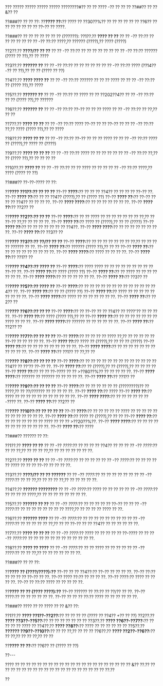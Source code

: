 ??? ????? ????? ????? ????? ????????#?? ?? ?? ???? -?? ?? ?? ??
??##?? ?? ?? &?? ??

??###?? ?? ?? ??:
??**???? ??:**?? ???? ?? ??30??%?? ?? ?? ?? ?? ?? ?? ??6?? ?? ?? ?? ?? ?? ?? ?? ??-?? ?? ????.

??###?? ?? ?? ?? ?? ?? ?? ?? (??????):
??1??.?? **???? ?? ??**
??  ?? -?? ??:?? ?? ?? ?? ?? ??
??  ?? -?? ??:?? ????,?? ?????? (????),?? ???? (????)

??2??.?? **????/?? ?? ??**
??  ?? -?? ??:?? ?? ?? ?? ?? ?? ??
??  ?? -?? ??:?? ?????? (???? ?? ??),?? ?? ????

??3??.?? **?????? ??**
??  ?? -?? ??:?? ?? ?? ?? ?? ??
??  ?? -?? ??:?? ???? (??14??-?? ?? ??),?? ?? ?? (???? ?? ??)

??4??.?? **???? ???? ??**
??  ?? -?? ??:?? ?????? ?? ?? ?? ???? ??
??  ?? -?? ??:?? ?? (???? ??),?? ????

??5??.?? **?????? ??**
??  ?? -?? ??:?? ?? ???? ?? ?? ??202??4??
??  ?? -?? ??:?? ?? ?? (???? ??),?? ??????

??6??.?? **?????? ??**
??  ?? -?? ??:?? ??-?? ?? ?? ?? ????
??  ?? -?? ??:?? ?? ??,?? ?? ??

??7??.?? **???? ?? ??**
??  ?? -?? ??:?? ???? ??-?? ?? ?? ??-?? ??
??  ?? -?? ??:?? ??,?? ???? (???? ??),?? ?? ????

??8??.?? **???? ?? ??**
??  ?? -?? ??:?? ??-?? ?? ?? ?? ???? ??
??  ?? -?? ??:?? ???? ?? (????),?? ???? ?? (????)

??9??.?? **???? ?? ?? ??**
??  ?? -?? ??:?? ???? ?? ?? ?? ?? ??
??  ?? -?? ??:?? ??,?? ?? (???? ??),?? ?? ?? ?? ??

??10??.?? **???? ??**
??   ?? -?? ??:?? ?? ?? ???? ?? ?? ??
??   ?? -?? ??:?? ????,?? ???? (???? ?? ??)

??###?? ??-??-???? ?? ??:

??**???? ??1??:?? ?? ?? ??**
??-?? **????:**?? ?? ?? ?? ??4?? ?? ?? ?? ?? ??-?? ??.
??-?? **???? ??:**?? ?? ?? ??4?? (????),?? ?? (???? ??)
??-?? **???? ??:**?? ??-?? ?? ?? ?? ??4?? ?? ?? ?? ??.
??-?? **???? ????:**?? ?? ?? ?? ?? ?? ?? ??.
??-?? **???? ??:**?? ??2?? ??

??**???? ??2??:?? ?? ??**
??-?? **????:**?? ?? ?? ???? ?? ?? ?? ?? ?? ?? ?? ??,?? ?? ??-?? ??,?? ?? ?? ?? ??.
??-?? **???? ??:**?? ???? ?? (????),?? ?? ?? (????)
??-?? **???? ??:**?? ?? ?? ?? ?? ?? ?? ?? ??4??.
??-?? **???? ????:**?? ?? ?? ?? ?? ?? ?? ?? ??.
??-?? **???? ??:**?? ??3?? ??

??**???? ??3??:?? ??/?? ?? ??**
??-?? **????:**?? ?? ?? ?? ?? ?? ?? ?? ??.?? ?? ?? ?? ?? ?????? ?? ??.
??-?? **???? ??:**?? ?????? (???? ??),?? ?? ??
??-?? **???? ??:**?? ?? ?? ?? ?? ?? ?? ?? ?? ??.
??-?? **???? ????:**?? ???? ?? ?? ?? ??.
??-?? **???? ??:**?? ??1?? ??

??**???? ??4??:?? ???? ??**
??-?? **????:**?? ???? ???? ?? ?? ?? ?? ?? ?? ?? ?? ?? ??-?? ??.
??-?? **???? ??:**?? ???? (???? ??)
??-?? **???? ??:**?? ?? ???? ?? ?? ?? ?? ?? ?? ??.
??-?? **???? ????:**?? ?? ?? ?? ?? ?? ??.
??-?? **???? ??:**?? ??3?? ??

??**???? ??5??:?? ???? ??**
??-?? **????:**?? ?? ?? ?? ?? ?? ?? ?? ?? ?? ?? ?? ?? ??4?? ??.
??-?? **???? ??:**?? ?? ?? (???? ??)
??-?? **???? ??:**?? ???? ?? ?? ?? ?? ?? ?? ?? ?? ??.
??-?? **???? ????:**?? ???? ?? ?? ?? ?? ?? ?? ??.
??-?? **???? ??:**?? ??2?? ??

??**???? ??6??:?? ?? ??**
??-?? **????:**?? ?? ??-?? ?? ?? ??4?? ?? ????'?? ?? ?? ?? ??.
??-?? **???? ??:**?? ???? (???? ??),?? ??
??-?? **???? ??:**?? ?? ?? ?? ?? ?? ?? ?? ???? ?? ?? ??.
??-?? **???? ????:**?? ?????? ?? ?? ?? ?? ?? ??.
??-?? **???? ??:**?? ??2?? ??

??**???? ??7??:?? ?? ?? ??**
??-?? **????:**?? ?? ?? ?? ?? ???? ??,?? ?? ?? ?? ?? ?? ??-?? ?? ?? ?? ?? ??.
??-?? **???? ??:**?? ???? ?? (????),?? ?? ?? ?? (????)
??-?? **???? ??:**?? ?? ?? ?? ?? ?? ?? ?? ?? ??.
??-?? **???? ????:**?? ?? ?? ?? ?? ?? ?? ?? ?? ?? ?? ??.
??-?? **???? ??:**?? ??1?? ?? ??,?? ??

??**???? ??8??:?? ?? ?? ??**
??-?? **????:**?? ?? ?? ?? ?? ?? ?? ?? ?? ?? ?? ?? ?? ?? ??4?? ?? ??'?? ??-?? ??.
??-?? **???? ??:**?? ?? (????),?? ?? (????),?? ?? ?? ?? ??
??-?? **???? ??:**?? ?? ?? ??-???? ?? ?? >??80??%?? ?? ?? ?? ?? ??.
??-?? **???? ????:**?? ?????? ?? ?????? ?? ?? ?? ?? ??.
??-?? **???? ??:**?? ??1?? ??

??**???? ??9??:?? ?? ?? ??**
??-?? **????:**?? ?? ?? ?? ?? ?? ?? (????????)?? ?? ????,?? ?? ??/?????? ?? ?? ?? ?? ??.
??-?? **???? ??:**?? ????
??-?? **???? ??:**?? ???? ?? ?? ?? ?? ?? ?? ?? ?? ?? ?? ??.
??-?? **???? ????:**?? ?? ?? ?? ?? ?? ??-???? ??.
??-?? **???? ??:**?? ??2?? ??

??**???? ??10??:?? ?? ?? ?? ??**
??-?? **????:**?? ?? ?? ?? ?? ?? ???? ?? ?? ?? ?? ?? ?? ?? ?? ?? ?? ?? ??.
??-?? **???? ??:**?? ???? ?? (????),?? ?? ??
??-?? **???? ??:**?? ?? ?? ?? ?? ?? ?? ?? ???? ?? ?? ?? >??20??%??.
??-?? **???? ????:**?? ?? ?? ?? ?? ?? ?? ?? ?? ?? ?? ?? ??.
??-?? **???? ??:**?? ????

??###?? ?????? ?? ??:

??1??.?? **???? ?? ??**
??  ?? -?? *????:*?? ?? ?? ?? ?? ??4?? ?? ??
??  ?? -?? *????:*?? ?? ?? ??,?? ?? ?? ?? ??,?? ?? ?? ?? ?? ?? ?? ??.

??2??.?? **???? ?? ??**
??  ?? -?? *????:*?? ?? ?? ?? ??
??  ?? -?? *????:*?? ?? ?? ?? ?? ?? ???? ?? ?? ?? ??-?? ?? ?? ?? ??.

??3??.?? **????/?? ?? ?? ??????**
??  ?? -?? *????:*?? ?? ?? ?? ?? ?? ??
??  ?? -?? *????:*?? ?? ?? ??,?? ?? ?? ?? ??,?? ?? ?? ?? ?? ??.

??4??.?? **?????? ????????**
??  ?? -?? *????:*?? ???? ?? ?? ?? ??
??  ?? -?? *????:*?? ?? ?? ?? ?? ????,?? ?? ?? ?? ?? ?? ?? ?? ??.

??5??.?? **?????? ?? ??**
??  ?? -?? *????:*?? ?? ?? ?? ?? ?? ??-?? ??
??  ?? -?? *????:*?? ?? ?? ?? ?? ?? ?? ?? ?? ????,?? ?? ?? ?? ?? ???? ?? ??.

??6??.?? **?????? ????**
??  ?? -?? *????:*?? ?? ?? ?? ?? ?? ?? ?? ??
??  ?? -?? *????:*?? ?? ?? ?? ?? ?? ??,?? ?? ?? ??-?? ?? ?? ??4?? ?? ?? ?? ?? ?? ??.

??7??.?? **???? ?? ?? ??**
??  ?? -?? *????:*?? ???? ?? ?? ?? ?? ?? ??-???? ??
??  ?? -?? *????:*?? ?? ?? ?? ?? ?? ?? ?? ?? ?? ?? ?? ??.

??8??.?? **???? ?? ????**
??  ?? -?? *????:*?? ?? ?? ???? ?? ?? ?? ??
??  ?? -?? *????:*?? ?? ?? ??,?? ?? ?? ?? ?? ?? ?? ??.

??###?? ?? ?? ??:

??**???? ?? (????/????):??**
??-?? ?? ?? ??4??:?? ??-?? ?? ?? ?? ??.
??-?? ??:?? ?? ?? ?? ?? ??-?? ?? ??.
??-?? ???? ??:?? ?? ?? ?? ??.
??-?? ????:?? ???? ?? ?? ?? ??.
??-?? ?? ??:?? ???? ?? ?? ?? ?? ??.

??**???? ?? ?? (???? ????):??**
??-?? ?????? ?? ??:?? ?? ??/?? ?? ??.
??-?? ????:?? ?? ?? ?? ?? ?? ??.
??-?? ?? ?? ?? ??:?? ???? ?? ?? ?? ?? ?? ??.

??###?? ???? ?? ?? ???? ?? ?? &?? ??:

??1??.?? **???? ??1??-??2??:**?? ?? ?? ?? ?? (???? ?? ??4?? +?? ?? ??)
??2??.?? **???? ??3??-??5??:**?? ?? ?? ?? ?? ?? ?? ??
??3??.?? **???? ??6??-??7??:**?? ?? ?? ?? ?? ???? ??
??4??.?? **???? ??8??:**?? ???? ?? ?? ?? ?? ?? ??
??5??.?? **?????? ??9??-??10??:**?? ?? ?? ??,?? ?? ?? ??
??6??.?? **???? ??2??-??6??:**?? ?? ??,?? ?? ?? ??,?? ?? ??

??**???? ?? ??:**?? ??6?? ?? (???? ?? ??)

??---

???? ?? ?? ?? ?? ?? ?? ?? ?? ?? ?? ?? ?? ?? ?? ?? ?? ?? ?? ?? ?? ?? &?? ??.?? ?? ?? ?? ?? ?? ?? ?? ?? ?? ?? ?? ?? ?? ?? ?? ?? ?? ?? ?? ??.??

??